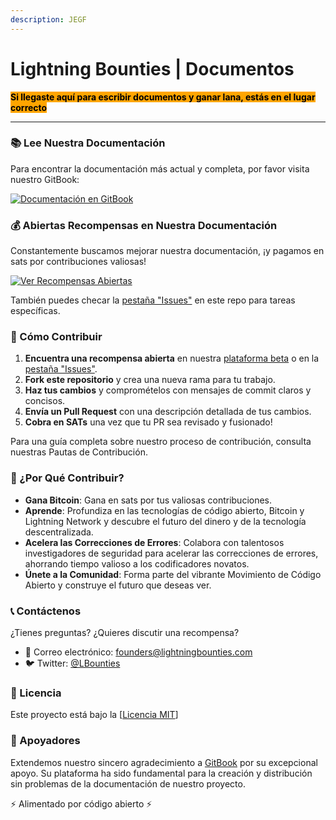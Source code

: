 ```yaml
---
description: JEGF
---
```


# Lightning Bounties | Documentos

<mark style="background-color:orange;">**Si llegaste aquí para escribir documentos y ganar lana, estás en el lugar correcto**</mark>

***

### 📚 Lee Nuestra Documentación

Para encontrar la documentación más actual y completa, por favor visita nuestro GitBook:&#x20;

[![Documentación en GitBook](https://img.shields.io/badge/GitBook-Documentaci%C3%B3n-blue?style=for-the-badge\&logo=gitbook)](https://lightning-bounties.gitbook.io/docs/getting-started/getting-started)

### 💰 Abiertas Recompensas en Nuestra Documentación

Constantemente buscamos mejorar nuestra documentación, ¡y pagamos en sats por contribuciones valiosas!

[![Ver Recompensas Abiertas](https://img.shields.io/badge/Ver%20Recompensas%20Abiertas-orange?style=for-the-badge)](https://beta.lightningbounties.com)

También puedes checar la [pestaña "Issues"](https://github.com/MIT-Bitcoin-2024/demo-gitbook/issues) en este repo para tareas específicas.

### 🚀 Cómo Contribuir

1. **Encuentra una recompensa abierta** en nuestra [plataforma beta](https://beta.lightningbounties.com) o en la [pestaña "Issues"](https://github.com/MIT-Bitcoin-2024/demo-gitbook/issues).
2. **Fork este repositorio** y crea una nueva rama para tu trabajo.
3. **Haz tus cambios** y compromételos con mensajes de commit claros y concisos.
4. **Envía un Pull Request** con una descripción detallada de tus cambios.
5. **Cobra en SATs** una vez que tu PR sea revisado y fusionado!

Para una guía completa sobre nuestro proceso de contribución, consulta nuestras Pautas de Contribución.

### 🌟 ¿Por Qué Contribuir?

* **Gana Bitcoin**: Gana en sats por tus valiosas contribuciones.
* **Aprende**: Profundiza en las tecnologías de código abierto, Bitcoin y Lightning Network y descubre el futuro del dinero y de la tecnología descentralizada.
* **Acelera las Correcciones de Errores**: Colabora con talentosos investigadores de seguridad para acelerar las correcciones de errores, ahorrando tiempo valioso a los codificadores novatos.
* **Únete a la Comunidad**: Forma parte del vibrante Movimiento de Código Abierto y construye el futuro que deseas ver.

### 📞 Contáctenos

¿Tienes preguntas? ¿Quieres discutir una recompensa?

* 📧 Correo electrónico: [founders@lightningbounties.com](mailto:founders@lightningbounties.com)
* 🐦 Twitter: [@LBounties](https://x.com/LBounties)

### 📜 Licencia

Este proyecto está bajo la \[[Licencia MIT](https://github.com/MIT-Bitcoin-2024/demo-gitbook?tab=License-1-ov-file)]

### :handshake: Apoyadores

Extendemos nuestro sincero agradecimiento a [GitBook](https://www.gitbook.com/) por su excepcional apoyo. Su plataforma ha sido fundamental para la creación y distribución sin problemas de la documentación de nuestro proyecto.

⚡ Alimentado por código abierto ⚡
